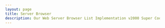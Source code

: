 ```yaml
---
layout: page
title: Server Browser
description: Our Web Server Browser List Implementation v2000 Super Cool
---
```


<script setup lang="ts">
    import ServerBrowser from '@/components/ServerBrowser.vue'
</script>

<ServerBrowser></ServerBrowser>
